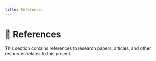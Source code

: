 ```yaml
---
title: References
---
```


# 📑 References

This section contains references to research papers, articles, and other resources related to this project.
